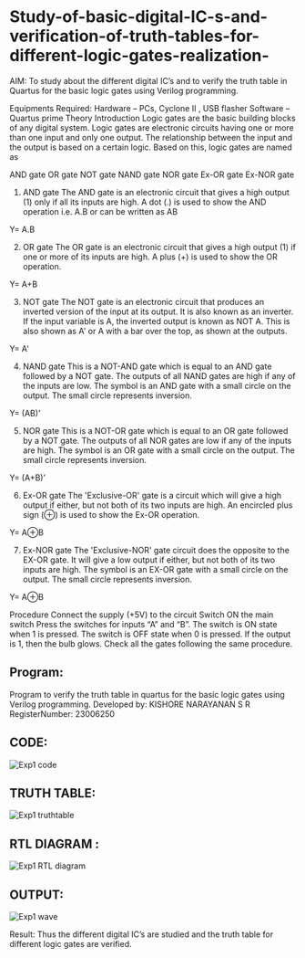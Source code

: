 # Study-of-basic-digital-IC-s-and-verification-of-truth-tables-for-different-logic-gates-realization-
 AIM:
To study about the different digital IC’s and to verify the truth table in Quartus for the basic logic gates using Verilog programming.

Equipments Required:
Hardware – PCs, Cyclone II , USB flasher
Software – Quartus prime
Theory
Introduction
Logic gates are the basic building blocks of any digital system. Logic gates are electronic circuits having one or more than one input and only one output. The relationship between the input and the output is based on a certain logic. Based on this, logic gates are named as

AND gate
OR gate
NOT gate
NAND gate
NOR gate
Ex-OR gate
Ex-NOR gate
1) AND gate
The AND gate is an electronic circuit that gives a high output (1) only if all its inputs are high. A dot (.) is used to show the AND operation i.e. A.B or can be written as AB

Y= A.B

2) OR gate
The OR gate is an electronic circuit that gives a high output (1) if one or more of its inputs are high. A plus (+) is used to show the OR operation.

Y= A+B

3) NOT gate
The NOT gate is an electronic circuit that produces an inverted version of the input at its output. It is also known as an inverter. If the input variable is A, the inverted output is known as NOT A. This is also shown as A' or A with a bar over the top, as shown at the outputs.

Y= A'

4) NAND gate
This is a NOT-AND gate which is equal to an AND gate followed by a NOT gate. The outputs of all NAND gates are high if any of the inputs are low. The symbol is an AND gate with a small circle on the output. The small circle represents inversion.

Y= (AB)’

5) NOR gate
This is a NOT-OR gate which is equal to an OR gate followed by a NOT gate. The outputs of all NOR gates are low if any of the inputs are high. The symbol is an OR gate with a small circle on the output. The small circle represents inversion.

Y= (A+B)’

6) Ex-OR gate
The 'Exclusive-OR' gate is a circuit which will give a high output if either, but not both of its two inputs are high. An encircled plus sign (⊕) is used to show the Ex-OR operation.

Y= A⊕B

7) Ex-NOR gate
The 'Exclusive-NOR' gate circuit does the opposite to the EX-OR gate. It will give a low output if either, but not both of its two inputs are high. The symbol is an EX-OR gate with a small circle on the output. The small circle represents inversion.

Y= A⊕B

Procedure
Connect the supply (+5V) to the circuit
Switch ON the main switch
Press the switches for inputs “A” and “B”. The switch is ON state when 1 is pressed. The switch is OFF state when 0 is pressed.
If the output is 1, then the bulb glows.
Check all the gates following the same procedure.
## Program:
Program to verify the truth table in quartus for the basic logic gates using Verilog programming.
Developed by: KISHORE NARAYANAN S R
RegisterNumber:  23006250
## CODE:
![Exp1 code](https://github.com/KISHORENARAYANANSR/Study-of-basic-digital-IC-s-and-verification-of-truth-tables-for-different-logic-gates-realization-/assets/148202102/002847ff-f056-4a84-9155-194658dc2124)

## TRUTH TABLE:
![Exp1 truthtable](https://github.com/KISHORENARAYANANSR/Study-of-basic-digital-IC-s-and-verification-of-truth-tables-for-different-logic-gates-realization-/assets/148202102/970862ab-9dde-4968-86b2-4f08f4b58a12)

## RTL DIAGRAM :
![Exp1 RTL diagram](https://github.com/KISHORENARAYANANSR/Study-of-basic-digital-IC-s-and-verification-of-truth-tables-for-different-logic-gates-realization-/assets/148202102/f47401c2-72f8-4223-89da-4ebe6eb25361)

## OUTPUT:
![Exp1 wave](https://github.com/KISHORENARAYANANSR/Study-of-basic-digital-IC-s-and-verification-of-truth-tables-for-different-logic-gates-realization-/assets/148202102/34e9b1df-f0dd-4e65-9de9-191484775f4b)

Result:
Thus the different digital IC’s are studied and the truth table for different logic gates are verified.

